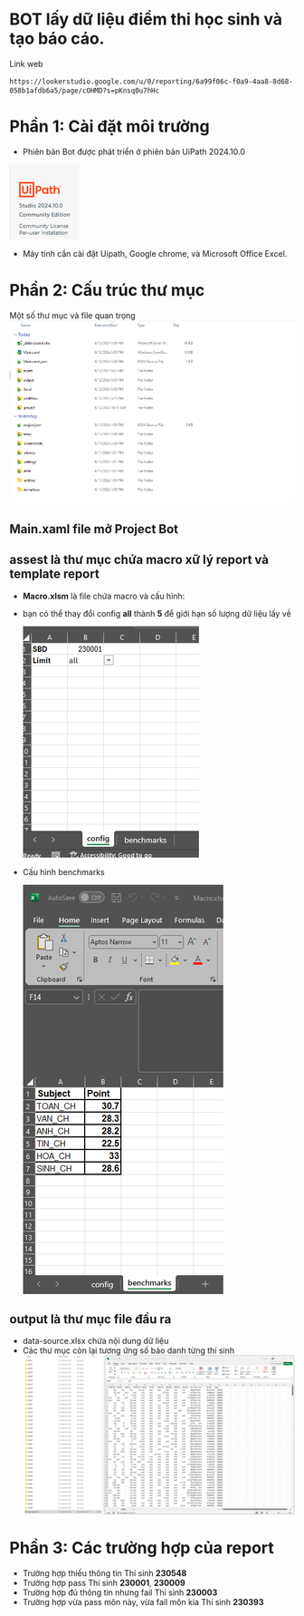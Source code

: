 ﻿# BOT lấy dữ liệu điểm thi học sinh và tạo báo cáo.

Link web

```
https://lookerstudio.google.com/u/0/reporting/6a99f06c-f0a9-4aa8-8d68-058b1afdb6a5/page/cOHMD?s=pKnsq0u7hHc
```

# Phần 1: Cài đặt môi trường

- Phiên bản Bot được phát triển ở phiên bản UiPath 2024.10.0

![alt](uipath.png)

- Máy tính cần cài đặt Uipath, Google chrome, và Microsoft Office Excel.

# Phần 2: Cấu trúc thư mục

Một số thư mục và file quan trọng
![alt](folder-structure.png)

## **Main.xaml** file mở Project Bot

## **assest** là thư mục chứa macro xữ lý report và template report

- **Macro.xlsm** là file chứa macro và cấu hình:

- bạn có thể thay đổi config **all** thành **5** để giới hạn số lượng dữ liệu lấy về

  ![alt](config.png)

- Cấu hình benchmarks

  ![alt](benchmarks.png)

## **output** là thư mục file đầu ra

- data-source.xlsx chứa nội dung dữ liệu
- Các thư mục còn lại tương ứng số báo danh từng thí sinh
  ![alt](output.png)

# Phần 3: Các trường hợp của report

- Trường hợp thiếu thông tin
  Thí sinh **230548**
- Trường hợp pass
  Thí sinh **230001**, **230009**
- Trường hợp đủ thông tin nhưng fail
  Thí sinh **230003**
- Trường hợp vừa pass môn này, vừa fail môn kia
  Thí sinh **230393**
